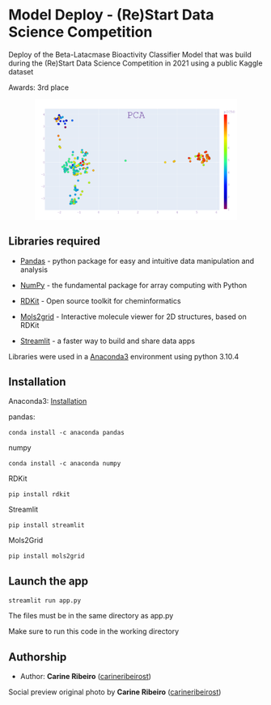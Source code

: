 
# Model Deploy - (Re)Start Data Science Competition

Deploy of the Beta-Latacmase Bioactivity Classifier Model that was build during the (Re)Start Data Science Competition in 2021 using a public Kaggle dataset

Awards: 3rd place

<p align="center">
<img align="center" style="width: 400px" src="https://github.com/carineribeirost/ChemSpaceMap/blob/main/resources/images/PCA_2D.png?"/>
</p>

## Libraries required

* [Pandas](https://pandas.pydata.org/) - python package for easy and intuitive data manipulation and analysis

* [NumPy](https://numpy.org/) -  the fundamental package for array computing with Python

* [RDKit](https://www.rdkit.org/) - Open source toolkit for cheminformatics

* [Mols2grid](https://github.com/cbouy/mols2grid) - Interactive molecule viewer for 2D structures, based on RDKit

* [Streamlit](https://streamlit.io/) - a faster way to build and share data apps

Libraries were used in a [Anaconda3](https://docs.conda.io/en/latest/) environment using python 3.10.4

## Installation

Anaconda3: [Installation](https://docs.anaconda.com/anaconda/install/index.html)

pandas:
```
conda install -c anaconda pandas
```
numpy
```
conda install -c anaconda numpy
```
RDKit
```
pip install rdkit
```
Streamlit
```
pip install streamlit
```

Mols2Grid
```
pip install mols2grid
```

## Launch the app

```
streamlit run app.py

```
The files must be in the same directory as app.py

Make sure to run this code in the working directory


## Authorship
* Author: **Carine Ribeiro** ([carineribeirost](https://github.com/carineribeirost))

Social preview original photo by **Carine Ribeiro** ([carineribeirost](https://github.com/carineribeirost))


